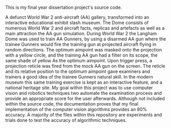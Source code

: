 This is my final year dissertation project's source code.

A defunct World War 2 anti-aircraft (AA) gallery, transformed into an interactive educational exhibit slash museum.  The Dome consists of numerous World War 2 and aircraft facts, replicas and artefacts as well as a main attraction the AA gun simulation. During World War 2 the Langham Dome was used to train AA Gunners, by using a disarmed AA gun where the trainee Gunners would fire the training gun at projected aircraft flying in random directions.  The optimum aimpoint was masked onto the projection with a yellow circle, and the training AA gun had a filter on its scope, the same shade of yellow As the optimum aimpoint.  Upon trigger press, a projection reticle was fired from the mock AA gun on the screen.  The reticle and its relative position to the optimum aimpoint gave examiners and trainers a good idea of the trainee Gunners natural skill.
In the modern museum this same training exercise is kept as an interactive feature, and a national heritage site.  My goal within this project was to use computer vision and robotics techniques two automate the examination process and provide an appropriate score for the user afterwards.
Although not included within the source code, the documentation proves that my final implementation of the computer vision algorithms provides an 80% accuracy.  A majority of the files within this repository are experiments and trials done to test the accuracy of algorithmic techniques.
